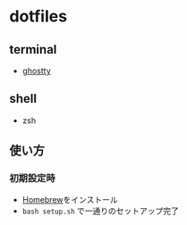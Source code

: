 # dotfiles

## terminal

- [ghostty](https://ghostty.org/)

## shell

- zsh

## 使い方

### 初期設定時 

- [Homebrew](https://brew.sh/ja/)をインストール
- `bash setup.sh` で一通りのセットアップ完了
